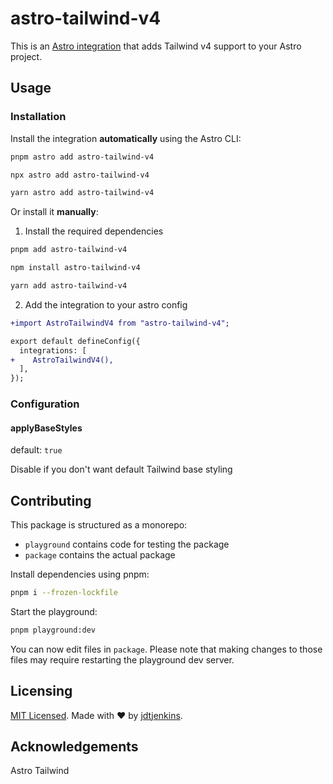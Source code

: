 # astro-tailwind-v4

This is an [Astro integration](https://docs.astro.build/en/guides/integrations-guide/) that adds Tailwind v4 support to your Astro project.

## Usage

### Installation

Install the integration **automatically** using the Astro CLI:

```bash
pnpm astro add astro-tailwind-v4
```

```bash
npx astro add astro-tailwind-v4
```

```bash
yarn astro add astro-tailwind-v4
```

Or install it **manually**:

1. Install the required dependencies

```bash
pnpm add astro-tailwind-v4
```

```bash
npm install astro-tailwind-v4
```

```bash
yarn add astro-tailwind-v4
```

2. Add the integration to your astro config

```diff
+import AstroTailwindV4 from "astro-tailwind-v4";

export default defineConfig({
  integrations: [
+    AstroTailwindV4(),
  ],
});
```

### Configuration

#### applyBaseStyles

default: `true`

Disable if you don't want default Tailwind base styling

## Contributing

This package is structured as a monorepo:

- `playground` contains code for testing the package
- `package` contains the actual package

Install dependencies using pnpm: 

```bash
pnpm i --frozen-lockfile
```

Start the playground:

```bash
pnpm playground:dev
```

You can now edit files in `package`. Please note that making changes to those files may require restarting the playground dev server.

## Licensing

[MIT Licensed](https://github.com/jdtjenkins/astro-tailwind-v4/blob/main/LICENSE). Made with ❤️ by [jdtjenkins](https://github.com/jdtjenkins).

## Acknowledgements

Astro
Tailwind
